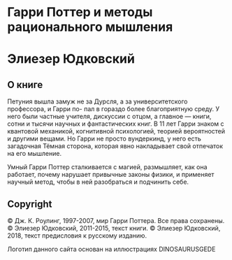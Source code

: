 # Гарри Поттер и методы рационального мышления
# Элиезер Юдковский

## О книге
Петуния вышла замуж не за Дурсля, а за университетского профессора, и Гарри по- пал в гораздо более благоприятную среду. У него были частные учителя, дискуссии с отцом, а главное — книги, сотни и тысячи научных и фантастических книг. В 11 лет Гарри знаком с квантовой механикой, когнитивной психологией, теорией вероятностей и другими вещами. Но Гарри не просто вундеркинд, у него есть загадочная Тёмная сторона, которая явно накладывает свой отпечаток на его мышление.

Умный Гарри Поттер сталкивается с магией, размышляет, как она работает, почему нарушает привычные законы физики, и применяет научный метод, чтобы в ней разобраться и подчинить себе.

## Copyright
© Дж. К. Роулинг, 1997-2007, мир Гарри Поттера. Все права сохранены.
© Элиезер Юдковский, 2011-2015, текст книги.
© Элиезер Юдковский, 2018, текст предисловия к русскому изданию.

Логотип данного сайта основан на иллюстрациях DINOSAURUSGEDE
